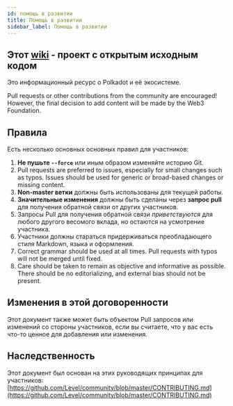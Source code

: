 ```yaml
---
id: помощь в развитии
title: Помощь в развитии
sidebar_label: Помощь в развитии
---
```


## Этот [wiki](https://github.com/w3f/Polkadot-wiki) - **проект с открытым исходным кодом**

Это информационный ресурс о Polkadot и её экосистеме.

Pull requests or other contributions from the community are encouraged! However, the final decision to add content will be made by the Web3 Foundation.

## Правила

Есть несколько основных основных правил для участников:

1. **Не пушьте `--force`** или иным образом изменяйте историю Git.
2. Pull requests are preferred to issues, especially for small changes such as typos. Issues should be used for generic or broad-based changes or missing content.
3. **Non-master ветки** должны быть использованы для текущей работы.
4. **Значительные изменения** должны быть сделаны через **запрос pull** для получения обратной связи от других участников.
5. Запросы Pull для получения обратной связи _приветствуются_ для любого другого весомого вклада, но остаются на усмотрение участника.
6. Участники должны стараться придерживаться преобладающего стиля Markdown, языка и оформления.
7. Correct grammar should be used at all times. Pull requests with typos will not be merged until fixed.
8. Care should be taken to remain as objective and informative as possible. There should be no editorializing, and external bias should not be present.


## Изменения в этой договоренности

Этот документ также может быть объектом Pull запросов или изменений со стороны участников, если вы считаете, что у вас есть что-то ценное для добавления или изменения.

## Наследственность

Этот документ был основан на этих руководящих принципах для участников: [https://github.com/Level/community/blob/master/CONTRIBUTING.md](https://github.com/Level/community/blob/master/CONTRIBUTING.md)

